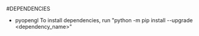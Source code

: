 #DEPENDENCIES
- pyopengl 
To install dependencies, run "python -m pip install --upgrade <dependency_name>"